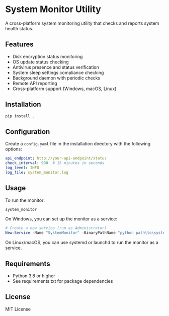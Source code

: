 # System Monitor Utility

A cross-platform system monitoring utility that checks and reports system health status.

## Features

- Disk encryption status monitoring
- OS update status checking
- Antivirus presence and status verification
- System sleep settings compliance checking
- Background daemon with periodic checks
- Remote API reporting
- Cross-platform support (Windows, macOS, Linux)

## Installation

```bash
pip install .
```

## Configuration

Create a `config.yaml` file in the installation directory with the following options:

```yaml
api_endpoint: http://your-api-endpoint/status
check_interval: 900  # 15 minutes in seconds
log_level: INFO
log_file: system_monitor.log
```

## Usage

To run the monitor:

```bash
system_monitor
```

On Windows, you can set up the monitor as a service:

```powershell
# Create a new service (run as Administrator)
New-Service -Name "SystemMonitor" -BinaryPathName "python path\to\system_monitor.py" -Description "System Health Monitor" -StartupType Automatic
```

On Linux/macOS, you can use systemd or launchd to run the monitor as a service.

## Requirements

- Python 3.8 or higher
- See requirements.txt for package dependencies

## License

MIT License
